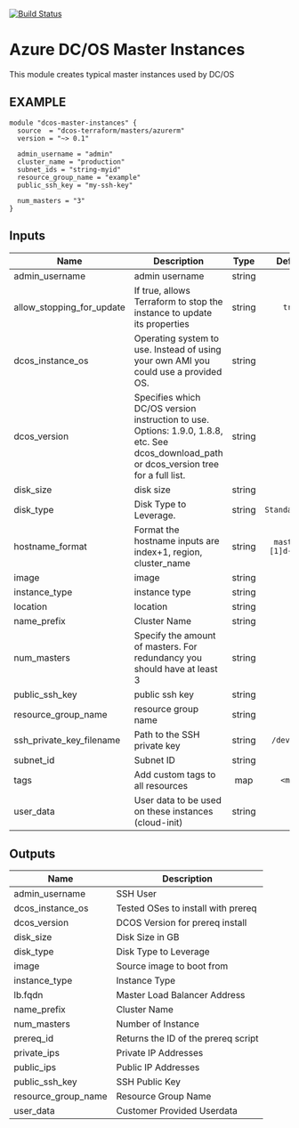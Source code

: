 [![Build Status](https://jenkins-terraform.mesosphere.com/service/dcos-terraform-jenkins/job/dcos-terraform/job/terraform-azurerm-masters/job/master/badge/icon)](https://jenkins-terraform.mesosphere.com/service/dcos-terraform-jenkins/job/dcos-terraform/job/terraform-azurerm-masters/job/master/)

Azure DC/OS Master Instances
============
This module creates typical master instances used by DC/OS

EXAMPLE
-------

```hcl
module "dcos-master-instances" {
  source  = "dcos-terraform/masters/azurerm"
  version = "~> 0.1"

  admin_username = "admin"
  cluster_name = "production"
  subnet_ids = "string-myid"
  resource_group_name = "example"
  public_ssh_key = "my-ssh-key"

  num_masters = "3"
}
```



## Inputs

| Name | Description | Type | Default | Required |
|------|-------------|:----:|:-----:|:-----:|
| admin_username | admin username | string | - | yes |
| allow_stopping_for_update | If true, allows Terraform to stop the instance to update its properties | string | `true` | no |
| dcos_instance_os | Operating system to use. Instead of using your own AMI you could use a provided OS. | string | - | yes |
| dcos_version | Specifies which DC/OS version instruction to use. Options: 1.9.0, 1.8.8, etc. See dcos_download_path or dcos_version tree for a full list. | string | - | yes |
| disk_size | disk size | string | - | yes |
| disk_type | Disk Type to Leverage. | string | `Standard_LRS` | no |
| hostname_format | Format the hostname inputs are index+1, region, cluster_name | string | `master-%[1]d-%[2]s` | no |
| image | image | string | - | yes |
| instance_type | instance type | string | - | yes |
| location | location | string | - | yes |
| name_prefix | Cluster Name | string | - | yes |
| num_masters | Specify the amount of masters. For redundancy you should have at least 3 | string | - | yes |
| public_ssh_key | public ssh key | string | - | yes |
| resource_group_name | resource group name | string | - | yes |
| ssh_private_key_filename | Path to the SSH private key | string | `/dev/null` | no |
| subnet_id | Subnet ID | string | - | yes |
| tags | Add custom tags to all resources | map | `<map>` | no |
| user_data | User data to be used on these instances (cloud-init) | string | `` | no |

## Outputs

| Name | Description |
|------|-------------|
| admin_username | SSH User |
| dcos_instance_os | Tested OSes to install with prereq |
| dcos_version | DCOS Version for prereq install |
| disk_size | Disk Size in GB |
| disk_type | Disk Type to Leverage |
| image | Source image to boot from |
| instance_type | Instance Type |
| lb.fqdn | Master Load Balancer Address |
| name_prefix | Cluster Name |
| num_masters | Number of Instance |
| prereq_id | Returns the ID of the prereq script |
| private_ips | Private IP Addresses |
| public_ips | Public IP Addresses |
| public_ssh_key | SSH Public Key |
| resource_group_name | Resource Group Name |
| user_data | Customer Provided Userdata |

